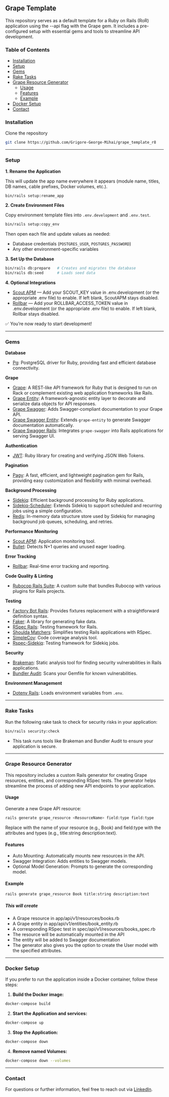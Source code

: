 ## Grape Template

This repository serves as a default template for a Ruby on Rails (RoR) application using the --api flag with the Grape gem. It includes a pre-configured setup with essential gems and tools to streamline API development.

### Table of Contents

- [Installation](#installation)
- [Setup](#setup)
- [Gems](#gems)
- [Rake Tasks](#rake-tasks)
- [Grape Resource Generator](#grape-resource-generator)
  - [Usage](#usage)
  - [Features](#features)
  - [Example](#example)
- [Docker Setup](#docker-setup)
- [Contact](#contact)

### Installation
Clone the repository
```bash
git clone https://github.com/Grigore-George-Mihai/grape_template_r8
```

---

### Setup
**1. Rename the Application**

This will update the app name everywhere it appears (module name, titles, DB names, cable prefixes, Docker volumes, etc.).
```bash
bin/rails setup:rename_app
```

**2. Create Environment Files**

Copy environment template files into `.env.development` and `.env.test`.
```bash
bin/rails setup:copy_env
```
Then open each file and update values as needed:
- Database credentials (`POSTGRES_USER`, `POSTGRES_PASSWORD`)
- Any other environment-specific variables

**3. Set Up the Database**
```bash
bin/rails db:prepare   # Creates and migrates the database
bin/rails db:seed      # Loads seed data
```

**4. Optional Integrations**
- [Scout APM](https://github.com/scoutapp/scout_apm_ruby) — Add your SCOUT_KEY value in .env.development (or the appropriate .env file) to enable. If left blank, ScoutAPM stays disabled.
- [Rollbar](https://github.com/rollbar/rollbar-gem) — Add your ROLLBAR_ACCESS_TOKEN value in .env.development (or the appropriate .env file) to enable. If left blank, Rollbar stays disabled.

✅ You’re now ready to start development!

---

### Gems

**Database**
- [Pg](https://github.com/ged/ruby-pg): PostgreSQL driver for Ruby, providing fast and efficient database connectivity.

**Grape**
- [Grape](https://github.com/ruby-grape/grape): A REST-like API framework for Ruby that is designed to run on Rack or complement existing web application frameworks like Rails.
- [Grape Entity](https://github.com/ruby-grape/grape-entity): A framework-agnostic entity layer to decorate and serialize data objects for API responses.
- [Grape Swagger](https://github.com/ruby-grape/grape-swagger): Adds Swagger-compliant documentation to your Grape API.
- [Grape Swagger Entity](https://github.com/ruby-grape/grape-swagger-entity): Extends `grape-entity` to generate Swagger documentation automatically.
- [Grape Swagger Rails](https://github.com/ruby-grape/grape-swagger-rails): Integrates `grape-swagger` into Rails applications for serving Swagger UI.

**Authentication**
- [JWT](https://github.com/jwt/ruby-jwt): Ruby library for creating and verifying JSON Web Tokens.

**Pagination**
- [Pagy](https://github.com/ddnexus/pagy): A fast, efficient, and lightweight pagination gem for Rails, providing easy customization and flexibility with minimal overhead.

**Background Processing**
- [Sidekiq](https://github.com/mperham/sidekiq): Efficient background processing for Ruby applications.
- [Sidekiq-Scheduler](https://github.com/moove-it/sidekiq-scheduler): Extends Sidekiq to support scheduled and recurring jobs using a simple configuration.
- [Redis](https://github.com/redis/redis-rb): In-memory data structure store used by Sidekiq for managing background job queues, scheduling, and retries.

**Performance Monitoring**
- [Scout APM](https://github.com/scoutapp/scout_apm_ruby): Application monitoring tool.
- [Bullet](https://github.com/flyerhzm/bullet): Detects N+1 queries and unused eager loading.

**Error Tracking**
- [Rollbar](https://github.com/rollbar/rollbar-gem): Real-time error tracking and reporting.

**Code Quality & Linting**
- [Rubocop Rails Suite](https://github.com/Grigore-George-Mihai/rubocop-rails-suite): A custom suite that bundles Rubocop with various plugins for Rails projects.

**Testing**
- [Factory Bot Rails](https://github.com/thoughtbot/factory_bot_rails): Provides fixtures replacement with a straightforward definition syntax.
- [Faker](https://github.com/faker-ruby/faker): A library for generating fake data.
- [RSpec Rails](https://github.com/rspec/rspec-rails): Testing framework for Rails.
- [Shoulda Matchers](https://github.com/thoughtbot/shoulda-matchers): Simplifies testing Rails applications with RSpec.
- [SimpleCov](https://github.com/simplecov-ruby/simplecov): Code coverage analysis tool.
- [Rspec-Sidekiq](https://github.com/philostler/rspec-sidekiq): Testing framework for Sidekiq jobs.

**Security**
- [Brakeman](https://github.com/presidentbeef/brakeman): Static analysis tool for finding security vulnerabilities in Rails applications.
- [Bundler Audit](https://github.com/rubysec/bundler-audit): Scans your Gemfile for known vulnerabilities.

**Environment Management**
- [Dotenv Rails](https://github.com/bkeepers/dotenv): Loads environment variables from `.env`.

---

### Rake Tasks
Run the following rake task to check for security risks in your application:
```bash
bin/rails security:check
```
- This task runs tools like Brakeman and Bundler Audit to ensure your application is secure.

---

### Grape Resource Generator

This repository includes a custom Rails generator for creating Grape resources, entities, and corresponding RSpec tests.
The generator helps streamline the process of adding new API endpoints to your application.

#### Usage

Generate a new Grape API resource:
```bash
rails generate grape_resource <ResourceName> field:type field:type
```
Replace <ResourceName> with the name of your resource (e.g., Book) and field:type with the attributes and types (e.g., title:string description:text).

#### Features
- Auto Mounting: Automatically mounts new resources in the API.
- Swagger Integration: Adds entities to Swagger models.
- Optional Model Generation: Prompts to generate the corresponding model.

#### Example
```bash
rails generate grape_resource Book title:string description:text
```

##### This will create
- A Grape resource in app/api/v1/resources/books.rb
- A Grape entity in app/api/v1/entities/book_entity.rb
- A corresponding RSpec test in spec/api/v1/resources/books_spec.rb
- The resource will be automatically mounted in the API
- The entity will be added to Swagger documentation
- The generator also gives you the option to create the User model with the specified attributes.

---

### Docker Setup
If you prefer to run the application inside a Docker container, follow these steps:

1. **Build the Docker image:**
```bash
docker-compose build
```

2. **Start the Application and services:**
```bash
docker-compose up
```

3. **Stop the Application:**
```bash
docker-compose down
```

4. **Remove named Volumes:**
```bash
docker-compose down --volumes
```

---

### Contact
For questions or further information, feel free to reach out via [LinkedIn](https://www.linkedin.com/in/grigore-george-mihai-73981b86/).
